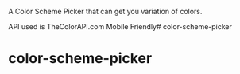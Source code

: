 A Color Scheme Picker that can get you variation of colors.

API used is TheColorAPI.com
Mobile Friendly# color-scheme-picker
# color-scheme-picker
